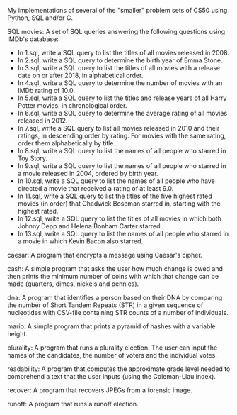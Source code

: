 My implementations of several of the "smaller" problem sets of CS50 using Python, SQL and/or C.

SQL movies:
A set of SQL queries answering the following questions using IMDb's database:

- In 1.sql, write a SQL query to list the titles of all movies released in 2008.
- In 2.sql, write a SQL query to determine the birth year of Emma Stone.
- In 3.sql, write a SQL query to list the titles of all movies with a release date on or after 2018, in alphabetical order.
- In 4.sql, write a SQL query to determine the number of movies with an IMDb rating of 10.0.
- In 5.sql, write a SQL query to list the titles and release years of all Harry Potter movies, in chronological order.
- In 6.sql, write a SQL query to determine the average rating of all movies released in 2012.
- In 7.sql, write a SQL query to list all movies released in 2010 and their ratings, in descending order by rating. For movies with the same rating, order them alphabetically by title.
- In 8.sql, write a SQL query to list the names of all people who starred in Toy Story.
- In 9.sql, write a SQL query to list the names of all people who starred in a movie released in 2004, ordered by birth year.
- In 10.sql, write a SQL query to list the names of all people who have directed a movie that received a rating of at least 9.0.
- In 11.sql, write a SQL query to list the titles of the five highest rated movies (in order) that Chadwick Boseman starred in, starting with the highest rated.
- In 12.sql, write a SQL query to list the titles of all movies in which both Johnny Depp and Helena Bonham Carter starred.
- In 13.sql, write a SQL query to list the names of all people who starred in a movie in which Kevin Bacon also starred.

caesar:
A program that encrypts a message using Caesar's cipher.

cash:
A simple program that asks the user how much change is owed and then prints the minimum number of coins with which that change can be made (quarters, dimes, nickels and pennies).

dna:
A program that identifies a person based on their DNA by comparing the number of Short Tandem Repeats (STR) in a given sequence of nucleotides with CSV-file containing STR counts of a number of individuals. 

mario:
A simple program that prints a pyramid of hashes with a variable height.

plurality:
A program that runs a plurality election. The user can input the names of the candidates, the number of voters and the individual votes.

readability:
A program that computes the approximate grade level needed to comprehend a text that the user inputs (using the Coleman-Liau index).

recover:
A program that recovers JPEGs from a forensic image.

runoff:
A program that runs a runoff election.
